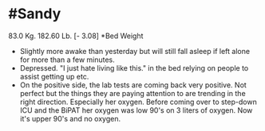 # #Sandy
83.0 Kg. 182.60 Lb. [- 3.08] *Bed Weight
- Slightly more awake than yesterday but will still fall asleep if left alone for more than a few minutes.
- Depressed.  "I just hate living like this." in the bed relying on people to assist getting up etc.
- On the positive side, the lab tests are coming back very positive.  Not perfect but the things they are paying attention to are trending in the right direction.  Especially her oxygen.  Before coming over to step-down ICU and the BiPAT her oxygen was low 90's on 3 liters of oxygen.  Now it's upper 90's and no oxygen.